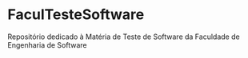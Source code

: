 # FaculTesteSoftware
Repositório dedicado à Matéria de Teste de Software da Faculdade de Engenharia de Software
